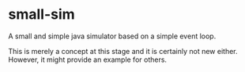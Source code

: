 # small-sim
A small and simple java simulator based on a simple event loop.

This is merely a concept at this stage and it is certainly not new either.
However, it might provide an example for others.

